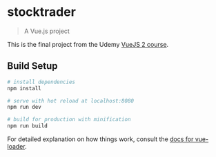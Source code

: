# stocktrader

> A Vue.js project

This is the final project from the Udemy [VueJS 2 course](https://www.udemy.com/vuejs-2-the-complete-guide).

## Build Setup

``` bash
# install dependencies
npm install

# serve with hot reload at localhost:8080
npm run dev

# build for production with minification
npm run build
```

For detailed explanation on how things work, consult the [docs for vue-loader](http://vuejs.github.io/vue-loader).
